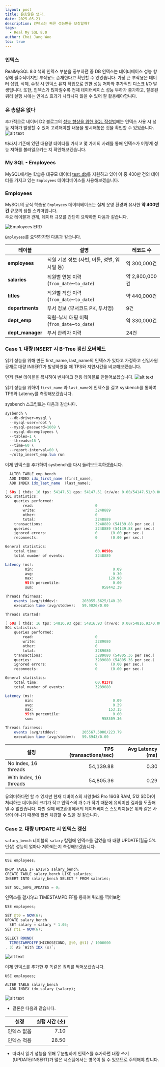 ```yaml
---
layout: post
title: 은총알은 없다.
date: 2025-05-21
description: 인덱스는 빠른 성능만을 보장할까?
tags:
  - Real My SQL 8.0
author: Choi Jang Woo
toc: true
---
```


### 인덱스
RealMySQL 8.0 책의 인덱스 부분을 공부하던 중 DB 인덱스는 데이터베이스 성능 향상에 필수적이지만 부작용도 존재한다고 확인할 수 있었습니다. 가장 큰 부작용은 데이터 삽입, 삭제, 수정 시 인덱스 유지 작업으로 인한 성능 저하와 추가적인 디스크 I/O 발생입니다. 또한, 인덱스가 많아질수록 전체 데이터베이스 성능 부하가 증가하고, 잘못된 쿼리 실행 시에는 인덱스 효과가 나타나지 않을 수 있어 잘 활용해야합니다.

### 은 총알은 없다
추가적으로 네이버 D2 블로그의 [성능 향상을 위한 SQL 작성법](https://d2.naver.com/helloworld/1155?utm_source=chatgpt.com)에는 인덱스 사용 시 성능 저하가 발생할 수 있어 고려해야할 내용을 명시해놓은 것을 확인할 수 있었습니다. 
![alt text](/images/db/4/image.png)

따라서 기존에 있던 대용량 데이터를 가지고 몇 가지의 사례를 통해 인덱스가 어떻게 성능 저하를 불러일으키는 지 확인해보겠습니다.

### My SQL - Employees
MySQL에서는 학습용 대규모 데이터 [test_db](https://github.com/datacharmer/test_db)를 지원하고 있어 이 중 400만 건의 데이터를 가지고 있는 ```Employees``` 데이터베이스를 사용해보겠습니다.

### Employees

MySQL의 공식 학습용 `Employees` 데이터베이스는 실제 운영 환경과 유사한 **약 400만 건** 규모의 샘플 스키마입니다.  
주요 테이블과 관계, 데이터 규모를 간단히 요약하면 다음과 같습니다.

![Employees ERD](/images/db/4/image-1.png)

```Employees```를 요약하자면 다음과 같습니다.

| 테이블         | 설명                             | 레코드 수       |
|---------------|--------------------------------|---------------|
| **employees**   | 직원 기본 정보 (사번, 이름, 성별, 입사일 등) | 약 300,000건  |
| **salaries**    | 직원별 연봉 이력 (`from_date`~`to_date`)    | 약 2,800,000건 |
| **titles**      | 직원별 직함 이력 (`from_date`~`to_date`)    | 약   440,000건 |
| **departments** | 부서 정보 (부서코드 PK, 부서명)             | 9건           |
| **dept_emp**    | 직원–부서 매핑 이력 (`from_date`~`to_date`)  | 약   330,000건 |
| **dept_manager**| 부서 관리자 이력                          | 24건          |


### Case 1. 대량 INSERT 시 B-Tree 갱신 오버헤드
읽기 성능을 위해 만든 first_name, last_name의 인덱스가 있다고 가정하고 신입사원 공채로 대량 INSERT가 발생하였을 때 TPS와 지연시간을 비교해보겠습니다.

먼저 원본 테이블을 복사하여 벤치마크 전용 테이블로 만들어보겠습니다.
![alt text](/images/db/4/image-2.png)

읽기 성능을 위하여 `first_name` 과 `last_name`에 인덱스를 걸고 sysbench를 통하여 TPS와 Latency를 측정해보겠습니다.

sysbench 스크립트는 다음과 같습니다.

```Java
sysbench \
  --db-driver=mysql \
  --mysql-user=root \
  --mysql-password=1069 \
  --mysql-db=employees \
  --tables=1 \
  --threads=16 \
  --time=60 \
  --report-interval=60 \
  ~/oltp_insert_emp.lua run
```

이제 인덱스를 추가하여 sysbench를 다시 돌려보도록하겠습니다.

```Java
  ALTER TABLE emp_bench
  ADD INDEX idx_first_name (first_name),
  ADD INDEX idx_last_name  (last_name);
```

```Java
[ 60s ] thds: 16 tps: 54147.51 qps: 54147.51 (r/w/o: 0.00/54147.51/0.00) lat (ms,95%): 0.00 err/s: 0.00 reconn/s: 0.00
SQL statistics:
    queries performed:
        read:                            0
        write:                           3248889
        other:                           0
        total:                           3248889
    transactions:                        3248889 (54139.88 per sec.)
    queries:                             3248889 (54139.88 per sec.)
    ignored errors:                      0      (0.00 per sec.)
    reconnects:                          0      (0.00 per sec.)

General statistics:
    total time:                          60.0090s
    total number of events:              3248889

Latency (ms):
         min:                                    0.09
         avg:                                    0.30
         max:                                  128.90
         95th percentile:                        0.00
         sum:                               958442.39

Threads fairness:
    events (avg/stddev):           203055.5625/140.20
    execution time (avg/stddev):   59.9026/0.00
```


```Java
Threads started!

[ 60s ] thds: 16 tps: 54816.93 qps: 54816.93 (r/w/o: 0.00/54816.93/0.00) lat (ms,95%): 0.00 err/s: 0.00 reconn/s: 0.00
SQL statistics:
    queries performed:
        read:                            0
        write:                           3289080
        other:                           0
        total:                           3289080
    transactions:                        3289080 (54805.36 per sec.)
    queries:                             3289080 (54805.36 per sec.)
    ignored errors:                      0      (0.00 per sec.)
    reconnects:                          0      (0.00 per sec.)

General statistics:
    total time:                          60.0137s
    total number of events:              3289080

Latency (ms):
         min:                                    0.09
         avg:                                    0.29
         max:                                  153.15
         95th percentile:                        0.00
         sum:                               958309.36

Threads fairness:
    events (avg/stddev):           205567.5000/223.79
    execution time (avg/stddev):   59.8943/0.00
```
| 설정                     | TPS (transactions/sec) | Avg Latency (ms) |
| ---------------------- | ---------------------: | ---------------: |
| No Index, 16 threads   |              54,139.88 |             0.30 |
| With Index, 16 threads |              54,805.36 |             0.29 |

유의미하다면 할 수 있지만 현재 디바이스의 사양(M3 Pro 16GB RAM, 512 SDD)이 처리하는 데이터의 크기가 작고 인덱스의 개수가 작기 때문에 유의미한 결과를 도출해 낼 수 없었습니다. 다만 실제 배포환경에서의 데이터베이스 스토리지들은 위와 같은 사양이 아니기 때문에 훨씬 체감할 수 있을 것 같습니다.

### Case 2. 대량 UPDATE 시 인덱스 갱신 
`salary_bench` 테이블의 `salary` 칼럼에 인덱스를 걸었을 때
  대량 UPDATE(월급 5% 인상) 성능이 얼마나 저하되는지 측정해보겠습니다.

---

```Java
USE employees;

DROP TABLE IF EXISTS salary_bench;
CREATE TABLE salary_bench LIKE salaries;
INSERT INTO salary_bench SELECT * FROM salaries;

SET SQL_SAFE_UPDATES = 0;

```
인덱스를 걸지않고 TIMESTAMPDIFF를 통하여 쿼리를 찍어보면 

```Java
USE employees;

SET @t0 = NOW(6);
UPDATE salary_bench
  SET salary = salary * 1.05;
SET @t1 = NOW(6);

SELECT ROUND(
  TIMESTAMPDIFF(MICROSECOND, @t0, @t1) / 1000000
, 3) AS `With IDX (s)`;

```
![alt text](</images/db/4/스크린샷 2025-05-21 19.53.48.png>)

이제 인덱스를 추가한 후 똑같은 쿼리를 찍어보겠습니다. 
```
USE employees;

ALTER TABLE salary_bench
  ADD INDEX idx_salary (salary);
```

![alt text](/images/db/4/image-4.png)

- 결론은 다음과 같습니다.

| 설정     | 실행 시간 (초) |
| ------ | --------: |
| 인덱스 없음 |      7.10 |
| 인덱스 적용 |     28.50 |


- 따라서 읽기 성능을 위해 무분별하게 인덱스를 추가하면 대량 쓰기(UPDATE/INSERT)가 많은 시스템에서는 병목이 될 수 있으므로 주의해야 합니다.



